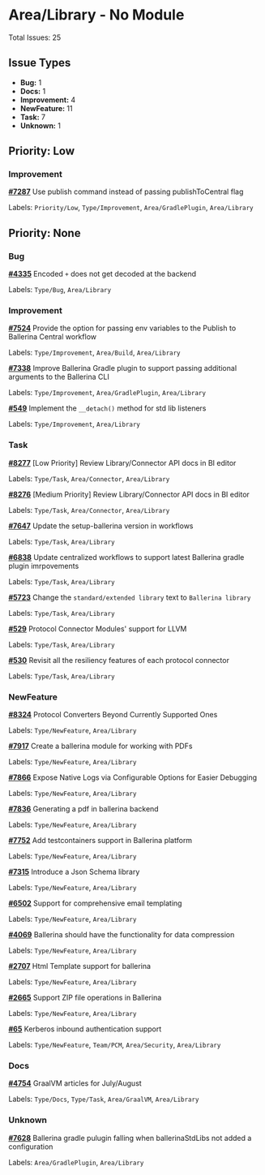 # Area/Library - No Module

Total Issues: 25

## Issue Types

- **Bug:** 1
- **Docs:** 1
- **Improvement:** 4
- **NewFeature:** 11
- **Task:** 7
- **Unknown:** 1

## Priority: Low

### Improvement

**[#7287](https://github.com/ballerina-platform/ballerina-library/issues/7287)** Use publish command instead of passing publishToCentral flag

Labels: `Priority/Low`, `Type/Improvement`, `Area/GradlePlugin`, `Area/Library`

## Priority: None

### Bug

**[#4335](https://github.com/ballerina-platform/ballerina-library/issues/4335)** Encoded `+` does not get decoded at the backend

Labels: `Type/Bug`, `Area/Library`

### Improvement

**[#7524](https://github.com/ballerina-platform/ballerina-library/issues/7524)** Provide the option for passing env variables to the Publish to Ballerina Central workflow

Labels: `Type/Improvement`, `Area/Build`, `Area/Library`

**[#7338](https://github.com/ballerina-platform/ballerina-library/issues/7338)** Improve Ballerina Gradle plugin to support passing additional arguments to the Ballerina CLI

Labels: `Type/Improvement`, `Area/GradlePlugin`, `Area/Library`

**[#549](https://github.com/ballerina-platform/ballerina-library/issues/549)** Implement the `__detach()` method for std lib listeners

Labels: `Type/Improvement`, `Area/Library`

### Task

**[#8277](https://github.com/ballerina-platform/ballerina-library/issues/8277)** [Low Priority] Review Library/Connector API docs in BI editor

Labels: `Type/Task`, `Area/Connector`, `Area/Library`

**[#8276](https://github.com/ballerina-platform/ballerina-library/issues/8276)** [Medium Priority] Review Library/Connector API docs in BI editor

Labels: `Type/Task`, `Area/Connector`, `Area/Library`

**[#7647](https://github.com/ballerina-platform/ballerina-library/issues/7647)** Update the setup-ballerina version in workflows

Labels: `Type/Task`, `Area/Library`

**[#6838](https://github.com/ballerina-platform/ballerina-library/issues/6838)** Update centralized workflows to support latest Ballerina gradle plugin imrpovements

Labels: `Type/Task`, `Area/Library`

**[#5723](https://github.com/ballerina-platform/ballerina-library/issues/5723)** Change the `standard/extended library` text to `Ballerina library`

Labels: `Type/Task`, `Area/Library`

**[#529](https://github.com/ballerina-platform/ballerina-library/issues/529)** Protocol Connector Modules' support for LLVM

Labels: `Type/Task`, `Area/Library`

**[#530](https://github.com/ballerina-platform/ballerina-library/issues/530)** Revisit all the resiliency features of each protocol connector 

Labels: `Type/Task`, `Area/Library`

### NewFeature

**[#8324](https://github.com/ballerina-platform/ballerina-library/issues/8324)** Protocol Converters Beyond Currently Supported Ones

Labels: `Type/NewFeature`, `Area/Library`

**[#7917](https://github.com/ballerina-platform/ballerina-library/issues/7917)** Create a ballerina module for working with PDFs

Labels: `Type/NewFeature`, `Area/Library`

**[#7866](https://github.com/ballerina-platform/ballerina-library/issues/7866)** Expose Native Logs via Configurable Options for Easier Debugging

Labels: `Type/NewFeature`, `Area/Library`

**[#7836](https://github.com/ballerina-platform/ballerina-library/issues/7836)** Generating a pdf in ballerina backend

Labels: `Type/NewFeature`, `Area/Library`

**[#7752](https://github.com/ballerina-platform/ballerina-library/issues/7752)** Add testcontainers support in Ballerina platform

Labels: `Type/NewFeature`, `Area/Library`

**[#7315](https://github.com/ballerina-platform/ballerina-library/issues/7315)** Introduce a Json Schema library

Labels: `Type/NewFeature`, `Area/Library`

**[#6502](https://github.com/ballerina-platform/ballerina-library/issues/6502)** Support for comprehensive email templating 

Labels: `Type/NewFeature`, `Area/Library`

**[#4069](https://github.com/ballerina-platform/ballerina-library/issues/4069)** Ballerina should have the functionality for data compression

Labels: `Type/NewFeature`, `Area/Library`

**[#2707](https://github.com/ballerina-platform/ballerina-library/issues/2707)** Html Template support for ballerina 

Labels: `Type/NewFeature`, `Area/Library`

**[#2665](https://github.com/ballerina-platform/ballerina-library/issues/2665)** Support ZIP file operations in Ballerina

Labels: `Type/NewFeature`, `Area/Library`

**[#65](https://github.com/ballerina-platform/ballerina-library/issues/65)** Kerberos inbound authentication support

Labels: `Type/NewFeature`, `Team/PCM`, `Area/Security`, `Area/Library`

### Docs

**[#4754](https://github.com/ballerina-platform/ballerina-library/issues/4754)** GraalVM articles for July/August

Labels: `Type/Docs`, `Type/Task`, `Area/GraalVM`, `Area/Library`

### Unknown

**[#7628](https://github.com/ballerina-platform/ballerina-library/issues/7628)** Ballerina gradle pulugin falling when ballerinaStdLibs not added a configuration

Labels: `Area/GradlePlugin`, `Area/Library`

